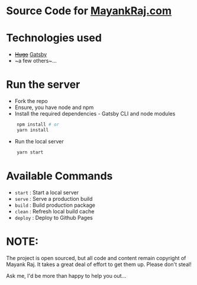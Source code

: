 # Source Code for [MayankRaj.com](https://mayankraj.com/)

# Technologies used

- [~~Hugo~~](https://gohugo.io) [Gatsby](https://www.gatsbyjs.com/)
- ~a few others~...


# Run the server

- Fork the repo
- Ensure, you have node and npm
- Install the required dependencies - Gatsby CLI and node modules
```bash
    npm install # or
    yarn install
```

- Run the local server
```bash
    yarn start
```

# Available Commands
* `start` : Start a local server
* `serve` : Serve a production build
* `build` : Build production package
* `clean` : Refresh local build cache
* `deploy` : Deploy to Github Pages



# **NOTE:**

The project is open sourced, but all code and content remain copyright of Mayank Raj. It takes a great deal of effort to get them up. Please don't steal!

Ask me, I'd be more than happy to help you out...
